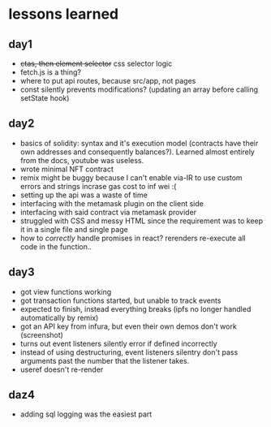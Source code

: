 # lessons learned
## day1
- ~~ctas, then element selector~~ css selector logic
- fetch.js is a thing?
- where to put api routes, because src/app, not pages
- const silently prevents modifications? (updating an array before calling setState hook)

## day2
- basics of solidity: syntax and it's execution model (contracts have their own addresses and consequently balances?). Learned almost entirely from the docs, youtube was useless.
- wrote minimal NFT contract
- remix might be buggy because I can't enable via-IR to use custom errors and strings incrase gas cost to inf wei :(
- setting up the api was a waste of time
- interfacing with the metamask plugin on the client side
- interfacing with said contract via metamask provider
- struggled with CSS and messy HTML since the requirement was to keep it in a single file and single page
- how to *correctly* handle promises in react? rerenders re-execute all code in the function..

## day3
- got view functions working
- got transaction functions started, but unable to track events
- expected to finish, instead everything breaks (ipfs no longer handled automatically by remix)
- got an API key from infura, but even their own demos don't work (screenshot)
- turns out event listeners silently error if defined incorrectly
- instead of using destructuring, event listeners silentry don't pass arguments past the number that the listener takes.
- useref doesn't re-render

## daz4
- adding sql logging was the easiest part
